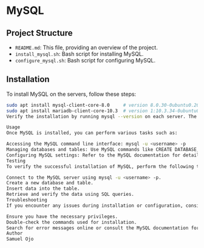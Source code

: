 # MySQL

## Project Structure

- `README.md`: This file, providing an overview of the project.
- `install_mysql.sh`: Bash script for installing MySQL.
- `configure_mysql.sh`: Bash script for configuring MySQL.

## Installation

To install MySQL on the servers, follow these steps:

```bash
sudo apt install mysql-client-core-8.0     # version 8.0.30-0ubuntu0.20.04.2, or
sudo apt install mariadb-client-core-10.3  # version 1:10.3.34-0ubuntu0.20.04.1
Verify the installation by running mysql --version on each server. The output should indicate the installed MySQL version.

Usage
Once MySQL is installed, you can perform various tasks such as:

Accessing the MySQL command line interface: mysql -u <username> -p
Managing databases and tables: Use MySQL commands like CREATE DATABASE, CREATE TABLE, INSERT INTO, etc.
Configuring MySQL settings: Refer to the MySQL documentation for details.
Testing
To verify the successful installation of MySQL, perform the following tests:

Connect to the MySQL server using mysql -u <username> -p.
Create a new database and table.
Insert data into the table.
Retrieve and verify the data using SQL queries.
Troubleshooting
If you encounter any issues during installation or configuration, consider the following troubleshooting steps:

Ensure you have the necessary privileges.
Double-check the commands used for installation.
Search for error messages online or consult the MySQL documentation for troubleshooting guidance.
Author
Samuel Ojo
